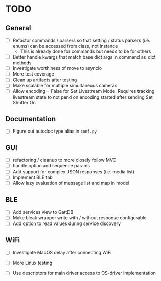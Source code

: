 
# TODO

## General

-   [ ] Refactor commands / parsers so that setting / status parsers (i.e. enums) can be accessed from class, not instance
    -  This is already done for commands but needs to be for others
-   [ ] Better handle kwargs that match base dict args in command as_dict methods
-   [ ] Investigate worthiness of move to asyncio
-   [ ] More test coverage
-   [ ] Clean up artifacts after testing
-   [ ] Make scalable for multiple simultaneous cameras
-   [ ] Allow encoding = False for Set Livestream Mode. Requires tracking livestream state to not pend on encoding started after sending Set Shutter On

## Documentation

-   [ ] Figure out autodoc type alias in `conf.py`

## GUI

-   [ ] refactoring / cleanup to more closely follow MVC
-   [ ] handle option and sequence params
-   [ ] Add support for complex JSON responses (i.e. media list)
-   [ ] Implement BLE tab
-   [ ] Allow lazy evaluation of message list and map in model

## BLE

-   [ ] Add services view to GattDB
-   [ ] Make bleak wrapper write with / without response configurable
-   [ ] Add option to read values during service discovery

## WiFi

-   [ ] Investigate MacOS delay after connecting WiFi
-   [ ] More Linux testing
-   [ ] Use descriptors for main driver access to OS-driver implementation


